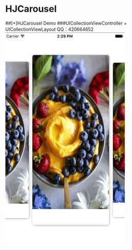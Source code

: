 # HJCarousel
##[+]HJCarousel Demo
###UICollectionViewController + UICollectionViewLayout
QQ：420664652
![HJCarousel](https://github.com/mjf1986/HJCarousel/blob/master/2016-07-05%2014_30_13.gif?raw=true)